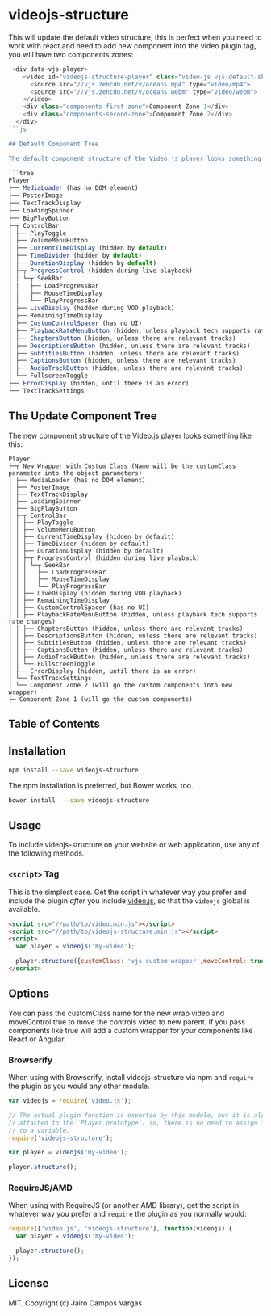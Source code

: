 # videojs-structure

This will update the default video structure, this is perfect when you need to work with react and need to add new component into the video plugin tag, you will have
two components zones: 

```js
 <div data-vjs-player>
    <video id="videojs-structure-player" class="video-js vjs-default-skin" controls>
      <source src="//vjs.zencdn.net/v/oceans.mp4" type="video/mp4">
      <source src="//vjs.zencdn.net/v/oceans.webm" type="video/webm">
    </video>
    <div class="components-first-zone">Component Zone 1</div>
    <div class="components-second-zone">Component Zone 2</div>
  </div>
```js

## Default Component Tree

The default component structure of the Video.js player looks something like this:

```tree
Player
├── MediaLoader (has no DOM element)
├── PosterImage
├── TextTrackDisplay
├── LoadingSpinner
├── BigPlayButton
├─┬ ControlBar
│ ├── PlayToggle
│ ├── VolumeMenuButton
│ ├── CurrentTimeDisplay (hidden by default)
│ ├── TimeDivider (hidden by default)
│ ├── DurationDisplay (hidden by default)
│ ├─┬ ProgressControl (hidden during live playback)
│ │ └─┬ SeekBar
│ │   ├── LoadProgressBar
│ │   ├── MouseTimeDisplay
│ │   └── PlayProgressBar
│ ├── LiveDisplay (hidden during VOD playback)
│ ├── RemainingTimeDisplay
│ ├── CustomControlSpacer (has no UI)
│ ├── PlaybackRateMenuButton (hidden, unless playback tech supports rate changes)
│ ├── ChaptersButton (hidden, unless there are relevant tracks)
│ ├── DescriptionsButton (hidden, unless there are relevant tracks)
│ ├── SubtitlesButton (hidden, unless there are relevant tracks)
│ ├── CaptionsButton (hidden, unless there are relevant tracks)
│ ├── AudioTrackButton (hidden, unless there are relevant tracks)
│ └── FullscreenToggle
├── ErrorDisplay (hidden, until there is an error)
└── TextTrackSettings
```

## The Update Component Tree

The new component structure of the Video.js player looks something like this:

```tree
Player
├─┬ New Wrapper with Custom Class (Name will be the customClass parameter into the object parameters)
│ ├── MediaLoader (has no DOM element)
│ ├── PosterImage
│ ├── TextTrackDisplay
│ ├── LoadingSpinner
│ ├── BigPlayButton
│ ├─┬ ControlBar
│ │ ├── PlayToggle
│ │ ├── VolumeMenuButton
│ │ ├── CurrentTimeDisplay (hidden by default)
│ │ ├── TimeDivider (hidden by default)
│ │ ├── DurationDisplay (hidden by default)
│ │ ├─┬ ProgressControl (hidden during live playback)
│ │ │ └─┬ SeekBar
│ │ │   ├── LoadProgressBar
│ │ │   ├── MouseTimeDisplay
│ │ │   └── PlayProgressBar
│ │ ├── LiveDisplay (hidden during VOD playback)
│ │ ├── RemainingTimeDisplay
│ │ ├── CustomControlSpacer (has no UI)
│ │ ├── PlaybackRateMenuButton (hidden, unless playback tech supports rate changes)
│ │ ├── ChaptersButton (hidden, unless there are relevant tracks)
│ │ ├── DescriptionsButton (hidden, unless there are relevant tracks)
│ │ ├── SubtitlesButton (hidden, unless there are relevant tracks)
│ │ ├── CaptionsButton (hidden, unless there are relevant tracks)
│ │ ├── AudioTrackButton (hidden, unless there are relevant tracks)
│ │ └── FullscreenToggle
│ ├── ErrorDisplay (hidden, until there is an error)
│ └── TextTrackSettings
│ └── Component Zone 2 (will go the custom components into new wrapper)
├─ Component Zone 1 (will go the custom components)
```
## Table of Contents

<!-- START doctoc -->
<!-- END doctoc -->
## Installation

```sh
npm install --save videojs-structure
```

The npm installation is preferred, but Bower works, too.

```sh
bower install  --save videojs-structure
```

## Usage

To include videojs-structure on your website or web application, use any of the following methods.


### `<script>` Tag

This is the simplest case. Get the script in whatever way you prefer and include the plugin _after_ you include [video.js][videojs], so that the `videojs` global is available.

```html
<script src="//path/to/video.min.js"></script>
<script src="//path/to/videojs-structure.min.js"></script>
<script>
  var player = videojs('my-video');

  player.structure({customClass: 'vjs-custom-wrapper',moveControl: true});
</script>
```
## Options

You can pass the customClass name for the new wrap video and moveControl true to move the controls video to new parent.
If you pass components like true will add a custom wrapper for your components like React or Angular.

### Browserify

When using with Browserify, install videojs-structure via npm and `require` the plugin as you would any other module.

```js
var videojs = require('video.js');

// The actual plugin function is exported by this module, but it is also
// attached to the `Player.prototype`; so, there is no need to assign it
// to a variable.
require('videojs-structure');

var player = videojs('my-video');

player.structure();
```

### RequireJS/AMD

When using with RequireJS (or another AMD library), get the script in whatever way you prefer and `require` the plugin as you normally would:

```js
require(['video.js', 'videojs-structure'], function(videojs) {
  var player = videojs('my-video');

  player.structure();
});
```

## License

MIT. Copyright (c) Jairo Campos Vargas


[videojs]: http://videojs.com/
